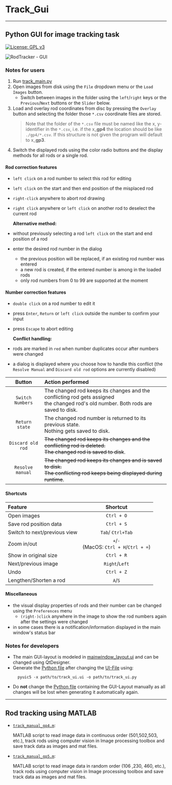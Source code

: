 # Track_Gui

---
## Python GUI for image tracking task
[![License: GPL v3](https://img.shields.io/badge/License-GPLv3-blue.svg)](https://www.gnu.org/licenses/gpl-3.0)

![RodTracker - GUI](https://user-images.githubusercontent.com/34780470/141676583-2f294dec-a505-4b7e-a8b5-484af964ea09.png "RodTracker - GUI")
### Notes for users
1. Run [track_main.py](./Python/track_main.py)
2. Open images from disk using the `File` dropdown menu or the `Load 
   Images` button.
   - Switch between images in the folder using the `left`/`right` keys or the 
    `Previous`/`Next` buttons or the `Slider` below.
3. Load and overlay rod coordinates from disc by pressing the `Overlay` button 
   and selecting the folder those `*.csv` coordinate files are stored.
   > Note that the folder of the `*.csv` file must be named like the x,
   > y-identifier in the `*.csv`, i.e. if the x_**gp4** the location should 
   > be like `./gp4/*.csv`. If this structure is not given the program will 
   > default to x_**gp3**.
4. Switch the displayed rods using the color radio buttons and the display 
   methods for all rods or a single rod. 
 
#### Rod correction features
- `left click` on a rod number to select this rod for editing
- `left click` on the start and then end position of the misplaced rod 
- `right-click` anywhere to abort rod drawing
- `right click` anywhere or `left click` on another rod to deselect the 
  current rod
  
    **Alternative method:**
- without previously selecting a rod `left click` on the start and end 
  position of a rod
- enter the desired rod number in the dialog
    - the previous position will be replaced, if an existing rod number 
          was entered
    - a new rod is created, if the entered number is among in the loaded rods
    - only rod numbers from 0 to 99 are supported at the moment
  
  
#### Number correction features
- `double click` on a rod number to edit it
- press `Enter`, `Return` or `left click` outside the number to confirm 
  your input
- press `Escape` to abort editing 
  
    **Conflict handling:**
- rods are marked in `red` when number duplicates occur after numbers were 
  changed   
- a dialog is displayed where you choose how to handle this conflict (the 
  `Resolve Manual` and `Discard old rod` options are currently disabled)

|      Button       | Action performed                                                                                                                          |
|:-----------------:|:------------------------------------------------------------------------------------------------------------------------------------------|
| `Switch Numbers`  | The changed rod keeps its changes and the conflicting  rod gets assigned <br />the changed rod's old number. Both rods are saved to disk. |
|  `Return state`   | The changed rod number is returned to its previous state. <br />Nothing gets saved to disk.                                               |
| `Discard old rod` | ~~The changed rod keeps its changes and the conflicting rod is deleted. <br /> The changed rod is saved to disk~~.                        |
| `Resolve manual`  | ~~The changed rod keeps its changes and is saved to disk. <br /> The conflicting rod keeps being displayed during runtime~~.              |

#### Shortcuts
| Feature                      |                   Shortcut                    |
|:-----------------------------|:---------------------------------------------:|
| Open images                  |                  `Ctrl + O`                   |
| Save rod position data       |                  `Ctrl + S`                   |
| Switch to next/previous view |               `Tab`/ `Ctrl+Tab`               |
| Zoom in/out                  | `+`/`-` <br /> (MacOS: `Ctrl + H`/`Ctrl + =`) |
| Show in original size        |                  `Ctrl + R`                   |
| Next/previous image          |                `Right`/`Left`                 |
| Undo                         |                  `Ctrl + Z`                   |
| Lengthen/Shorten a rod       |                    `A`/`S`                    |

#### Miscellaneous
- the visual display properties of rods and their number can be changed 
  using the `Preferences` menu
  - `(right-)click` anywhere in the image to show the rod numbers again 
    after the settings were changed
- in some cases there is a notification/information displayed in the main 
  window's status bar

### Notes for developers
- The main GUI-layout is modeled in 
  [mainwindow_layout.ui](Python/ui/mainwindow_layout.ui) and can be changed 
  using QtDesigner. 
- Generate the [Python file](Python/ui/mainwindow_layout.py) after changing the
  [UI-File](Python/ui/mainwindow_layout.ui) using:
  ```shell
    pyuic5 -x path/to/track_ui.ui -o path/to/track_ui.py
    ```
- Do **not** change the [Python file](Python/ui/mainwindow_layout.py) 
  containing the GUI-Layout manually as all changes will be lost when 
  generating it automatically again.
  
---

## Rod tracking using MATLAB
- [`track_manual_gp4.m`](./Matlab/track_manual_gp4.m):
  
  MATLAB script to read image data in continuous order (501,502,503, etc.), 
  track rods using computer vision in Image processing toolbox and save track 
  data as images and mat files.

- [`track_manual_gp5.m`](./Matlab/track_manual_gp5.m): 
  
  MATLAB script to read image data in random order (106 ,230, 460, etc.), 
  track rods using computer vision in Image processing toolbox and save track 
  data as images and mat files.


